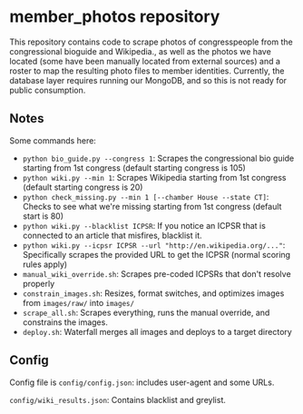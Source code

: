 # member_photos repository

This repository contains code to scrape photos of congresspeople from the congressional bioguide and Wikipedia., as well as the photos we have located (some have been manually located from external sources) and a roster to map the resulting photo files to member identities. Currently, the database layer requires running our MongoDB, and so this is not ready for public consumption.

## Notes

Some commands here:

* `python bio_guide.py --congress 1`: Scrapes the congressional bio guide starting from 1st congress (default starting congress is 105)
* `python wiki.py --min 1`: Scrapes Wikipedia starting from 1st congress (default starting congress is 20)
* `python check_missing.py --min 1 [--chamber House --state CT]`: Checks to see what we're missing starting from 1st congress (default start is 80)
* `python wiki.py --blacklist ICPSR`: If you notice an ICPSR that is connected to an article that misfires, blacklist it.
* `python wiki.py --icpsr ICPSR --url "http://en.wikipedia.org/..."`: Specifically scrapes the provided URL to get the ICPSR (normal scoring rules apply)
* `manual_wiki_override.sh`: Scrapes pre-coded ICPSRs that don't resolve properly
* `constrain_images.sh`: Resizes, format switches, and optimizes images from `images/raw/` into `images/`
* `scrape_all.sh`: Scrapes everything, runs the manual override, and constrains the images.
* `deploy.sh`: Waterfall merges all images and deploys to a target directory

## Config

Config file is `config/config.json`: includes user-agent and some URLs.

`config/wiki_results.json`: Contains blacklist and greylist.

